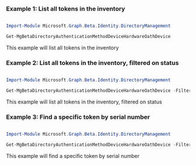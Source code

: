 ### Example 1: List all tokens in the inventory

```powershell

Import-Module Microsoft.Graph.Beta.Identity.DirectoryManagement

Get-MgBetaDirectoryAuthenticationMethodDeviceHardwareOathDevice

```
This example will list all tokens in the inventory

### Example 2: List all tokens in the inventory, filtered on status

```powershell

Import-Module Microsoft.Graph.Beta.Identity.DirectoryManagement

Get-MgBetaDirectoryAuthenticationMethodDeviceHardwareOathDevice -Filter "status eq 'activated'" 

```
This example will list all tokens in the inventory, filtered on status

### Example 3: Find a specific token by serial number

```powershell

Import-Module Microsoft.Graph.Beta.Identity.DirectoryManagement

Get-MgBetaDirectoryAuthenticationMethodDeviceHardwareOathDevice -Filter "serialNumber eq 'TOTP123456'" 

```
This example will find a specific token by serial number

